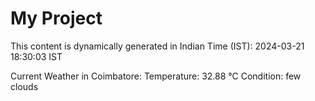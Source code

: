 # My Project

This content is dynamically generated in Indian Time (IST): 2024-03-21 18:30:03 IST


Current Weather in Coimbatore:
Temperature: 32.88 °C
Condition: few clouds
